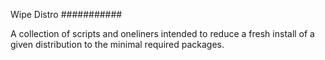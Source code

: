 Wipe Distro
###########

A collection of scripts and oneliners intended to reduce a fresh install of a given distribution to the minimal required packages.
